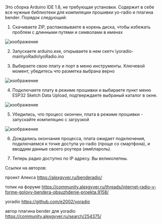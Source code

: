 Это сборка Arduino IDE 1.8, не требующая установки. Содержит в себе все нужные библиотеки для компиляции прошивки yo-radio и плагина bender.
Порядок следующий:
1) Скачиваете ZIP, распаковываете в корень диска, чтобы избежать проблем с длинными путями и символами в именах
 
![изображение](https://github.com/leowerd/port-arduino-1.8.19-yo/assets/22613147/17f8820b-1368-4ee6-9358-c95d04aa8289)

2) Запускаете arduino.exe, открываете в нем скетч \yoradio-main\yoRadio\yoRadio.ino
  
3) Выбираете свою плату и порт в меню инструменты. Ключевой момент, убедитесь что разметка выбрана верно
 
![изображение](https://github.com/leowerd/port-arduino-1.8.19-yo/assets/22613147/6c36152f-1a55-4661-a0c0-2d1cd6c3c9a5)

4) Подключаете плату в режиме прошивки и выбираете пункт меню ESP32 Sketch Data Upload, подтверждаете выбраный каталог в окне.
   
![изображение](https://github.com/leowerd/port-arduino-1.8.19-yo/assets/22613147/a91bfb10-6019-4df0-80da-998ef1da3c9e)

5) Убедились, что процесс окончен, плата в режиме прошивки - запускайте компиляцию с загрузкой
   
![изображение](https://github.com/leowerd/port-arduino-1.8.19-yo/assets/22613147/f801140a-2cde-4a26-89c4-43f0add3f16f)

6) Дождались окончания процесса, плата ожидает подключения, подключаемся к точке доступа yo-radio (проще со смартфона), и вводдим данные своего роутера (имя\пароль).

7) Теперь радио доступно по IP адресу. Вы великолепны.



Ссылки на авторов:

проект Алекса https://alexgyver.ru/benderadio/

топик на форуме https://community.alexgyver.ru/threads/internet-radio-v-forme-golovy-bendera-obsuzhdenie-proekta.9158/

yoradio https://github.com/e2002/yoradio

автор плагина bender для yoradio https://community.alexgyver.ru/search/254375/
